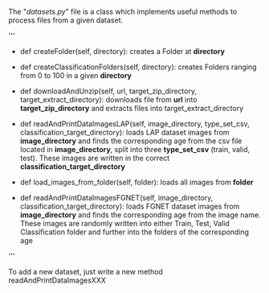The "*datasets.py*" file is a class which implements useful methods
to process files from a given dataset.

'''
* def createFolder(self, directory):
	creates a Folder at __directory__

* def createClassificationFolders(self, directory):
	creates Folders ranging from 0 to 100 in a given __directory__

* def downloadAndUnzip(self, url, target_zip_directory, target_extract_directory):
	downloads file from __url__ into __target_zip_directory__ and extracts
files into target_extract_directory

* def readAndPrintDataImagesLAP(self, image_directory, type_set_csv, classification_target_directory):
	loads LAP dataset images from __image_directory__ and finds the corresponding age
	from the csv file located in __image_directory__, split into three __type_set_csv__ (train, valid, test).
	These images are written in the correct __classification_target_directory__

* def load_images_from_folder(self, folder):
    loads all images from __folder__

* def readAndPrintDataImagesFGNET(self, image_directory, classification_target_directory):
	loads  FGNET dataset images from __image_directory__ and finds the corresponding age from the image name.
	These images are randomly written into either Train, Test, Valid Classification folder and further into the folders of the corresponding age

'''

To add a new dataset, just write a new method readAndPrintDataImagesXXX
